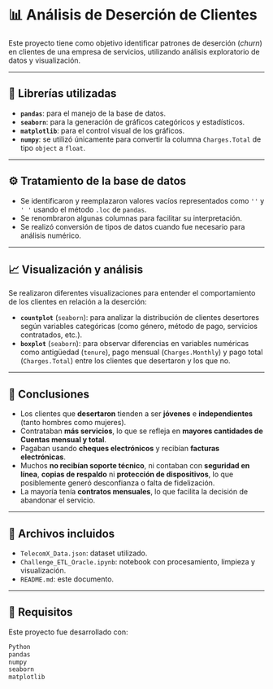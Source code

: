 # 📊 Análisis de Deserción de Clientes

Este proyecto tiene como objetivo identificar patrones de deserción (*churn*) en clientes de una empresa de servicios, utilizando análisis exploratorio de datos y visualización.

---

## 🧰 Librerías utilizadas

- **`pandas`**: para el manejo de la base de datos.
- **`seaborn`**: para la generación de gráficos categóricos y estadísticos.
- **`matplotlib`**: para el control visual de los gráficos.
- **`numpy`**: se utilizó únicamente para convertir la columna `Charges.Total` de tipo `object` a `float`.

---

## ⚙️ Tratamiento de la base de datos

- Se identificaron y reemplazaron valores vacíos representados como `''` y `' '` usando el método `.loc` de `pandas`.
- Se renombraron algunas columnas para facilitar su interpretación.
- Se realizó conversión de tipos de datos cuando fue necesario para análisis numérico.

---

## 📈 Visualización y análisis

Se realizaron diferentes visualizaciones para entender el comportamiento de los clientes en relación a la deserción:

- **`countplot`** (`seaborn`): para analizar la distribución de clientes desertores según variables categóricas (como género, método de pago, servicios contratados, etc.).
- **`boxplot`** (`seaborn`): para observar diferencias en variables numéricas como antigüedad (`tenure`), pago mensual (`Charges.Monthly`) y pago total (`Charges.Total`) entre los clientes que desertaron y los que no.

---

## 🧠 Conclusiones

- Los clientes que **desertaron** tienden a ser **jóvenes** e **independientes** (tanto hombres como mujeres).
- Contrataban **más servicios**, lo que se refleja en **mayores cantidades de Cuentas mensual y total**.
- Pagaban usando **cheques electrónicos** y recibían **facturas electrónicas**.
- Muchos **no recibían soporte técnico**, ni contaban con **seguridad en línea**, **copias de respaldo** ni **protección de dispositivos**, lo que posiblemente generó desconfianza o falta de fidelización.
- La mayoría tenía **contratos mensuales**, lo que facilita la decisión de abandonar el servicio.

---

## 📂 Archivos incluidos

- `TelecomX_Data.json`: dataset utilizado.
- `Challenge_ETL_Oracle.ipynb`: notebook con procesamiento, limpieza y visualización.
- `README.md`: este documento.

---

## 🚀 Requisitos

Este proyecto fue desarrollado con:

```bash
Python
pandas
numpy
seaborn
matplotlib
